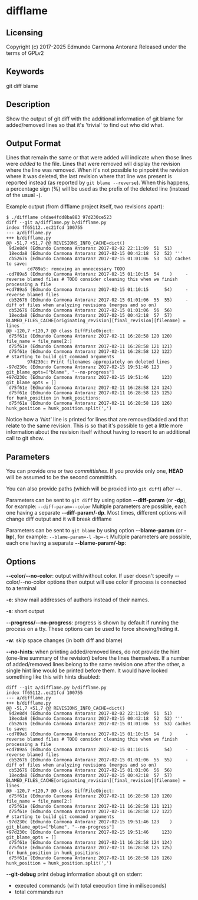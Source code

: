 # difflame

## Licensing
Copyright (c) 2017-2025 Edmundo Carmona Antoranz
Released under the terms of GPLv2


## Keywords
git diff blame

## Description
Show the output of git diff with the additional information of git blame for
added/removed lines so that it's 'trivial' to find out who did what.

## Output Format
Lines that remain the same or that were added will indicate when those lines
were *added* to the file.
Lines that were removed will display the revision where the line was removed.
When it's not possible to pinpoint the revision where it was deleted, the last
revision where that line was present is reported instead (as reported by
`git blame --reverse`). When this happens, a percentage sign (__%__) will be used as
the prefix of the deleted line (instead of the usual -).

Example output (from difflame project itself, two revisions apart):
```
$ ./difflame c4dae4fdd8ba883 97d230ce523
diff --git a/difflame.py b/difflame.py
index ff65112..ec21fcd 100755
--- a/difflame.py
+++ b/difflame.py
@@ -51,7 +51,7 @@ REVISIONS_INFO_CACHE=dict()
 9d2e8d4 (Edmundo Carmona Antoranz 2017-02-02 22:11:09  51  51) 
 18ecda8 (Edmundo Carmona Antoranz 2017-02-15 00:42:18  52  52) '''
 cb52676 (Edmundo Carmona Antoranz 2017-02-15 01:01:06  53  53) caches to save:
        cd789a5: removing an unnecessary TODO
-cd789a5 (Edmundo Carmona Antoranz 2017-02-15 01:10:15  54    )     - reverse blamed files # TODO consider cleaning this when we finish processing a file
+cd789a5 (Edmundo Carmona Antoranz 2017-02-15 01:10:15      54)     - reverse blamed files
 cb52676 (Edmundo Carmona Antoranz 2017-02-15 01:01:06  55  55)     - diff of files when analyzing revisions (merges and so on)
 cb52676 (Edmundo Carmona Antoranz 2017-02-15 01:01:06  56  56) 
 18ecda8 (Edmundo Carmona Antoranz 2017-02-15 00:42:18  57  57) BLAMED_FILES_CACHE[originating_revision][final_revision][filename] = lines
@@ -120,7 +120,7 @@ class DiffFileObject:
 d75f61e (Edmundo Carmona Antoranz 2017-02-11 16:28:58 120 120)             file_name = file_name[2:]
 d75f61e (Edmundo Carmona Antoranz 2017-02-11 16:28:58 121 121)         
 d75f61e (Edmundo Carmona Antoranz 2017-02-11 16:28:58 122 122)         # starting to build git command arguments
        97d230c: Print filenames appropiately on deleted lines
-97d230c (Edmundo Carmona Antoranz 2017-02-15 19:51:46 123    )         git_blame_opts=["blame", "--no-progress"]
+97d230c (Edmundo Carmona Antoranz 2017-02-15 19:51:46     123)         git_blame_opts = []
 d75f61e (Edmundo Carmona Antoranz 2017-02-11 16:28:58 124 124)         
 d75f61e (Edmundo Carmona Antoranz 2017-02-11 16:28:58 125 125)         for hunk_position in hunk_positions:
 d75f61e (Edmundo Carmona Antoranz 2017-02-11 16:28:58 126 126)             hunk_position = hunk_position.split(',')
```

Notice how a *'hint'* line is printed for lines that are removed/added and that
relate to the same revision. This is so that it's possible to get a little more
information about the revision itself without having to resort to an additional
call to git show.

## Parameters
You can provide one or two *committishes*. If you provide only one, __HEAD__ will be
assumed to be the second committish.

You can also provide paths (which will be proxied into `git diff`) after __--__.

Parameters can be sent to `git diff` by using option __--diff-param__ (or __-dp__), for
example: `--diff-param=--color` 
Multiple parameters are possible, each one having a separate __--diff-param/-dp__.
Most times, different options will change diff output and it will break difflame

Parameters can be sent to `git blame` by using option __--blame-param__ (or __-bp__), for
example: `--blame-param=-l` `-bp=-t`
Multiple parameters are possible, each one having a separate __--blame-param/-bp__:

## Options
__--color/--no-color__: output with/without color.
If user doesn't specify --color/--no-color options then output will use
color if process is connected to a terminal

__-e__: show mail addresses of authors instead of their names.

__-s__: short output

__--progress/--no-progress__: progress is shown by default if running the process
on a tty. These options can be used to force showing/hiding it.
        
__-w__: skip space changes (in both diff and blame)
    
__--no-hints__: when printing added/removed lines, do not provide the hint
(one-line summary of the revision) before the lines themselves.
If a number of added/removed lines belong to the same revision one
after the other, a single hint line would be printed before them.
It would have looked something like this with hints disabled:
```
diff --git a/difflame.py b/difflame.py
index ff65112..ec21fcd 100755
--- a/difflame.py
+++ b/difflame.py
@@ -51,7 +51,7 @@ REVISIONS_INFO_CACHE=dict()
 9d2e8d4 (Edmundo Carmona Antoranz 2017-02-02 22:11:09  51  51) 
 18ecda8 (Edmundo Carmona Antoranz 2017-02-15 00:42:18  52  52) '''
 cb52676 (Edmundo Carmona Antoranz 2017-02-15 01:01:06  53  53) caches to save:
-cd789a5 (Edmundo Carmona Antoranz 2017-02-15 01:10:15  54    )     - reverse blamed files # TODO consider cleaning this when we finish processing a file
+cd789a5 (Edmundo Carmona Antoranz 2017-02-15 01:10:15      54)     - reverse blamed files
 cb52676 (Edmundo Carmona Antoranz 2017-02-15 01:01:06  55  55)     - diff of files when analyzing revisions (merges and so on)
 cb52676 (Edmundo Carmona Antoranz 2017-02-15 01:01:06  56  56) 
 18ecda8 (Edmundo Carmona Antoranz 2017-02-15 00:42:18  57  57) BLAMED_FILES_CACHE[originating_revision][final_revision][filename] = lines
@@ -120,7 +120,7 @@ class DiffFileObject:
 d75f61e (Edmundo Carmona Antoranz 2017-02-11 16:28:58 120 120)             file_name = file_name[2:]
 d75f61e (Edmundo Carmona Antoranz 2017-02-11 16:28:58 121 121)         
 d75f61e (Edmundo Carmona Antoranz 2017-02-11 16:28:58 122 122)         # starting to build git command arguments
-97d230c (Edmundo Carmona Antoranz 2017-02-15 19:51:46 123    )         git_blame_opts=["blame", "--no-progress"]
+97d230c (Edmundo Carmona Antoranz 2017-02-15 19:51:46     123)         git_blame_opts = []
 d75f61e (Edmundo Carmona Antoranz 2017-02-11 16:28:58 124 124)         
 d75f61e (Edmundo Carmona Antoranz 2017-02-11 16:28:58 125 125)         for hunk_position in hunk_positions:
 d75f61e (Edmundo Carmona Antoranz 2017-02-11 16:28:58 126 126)             hunk_position = hunk_position.split(',')
```
__--git-debug__
print debug information about git on stderr:
- executed commands (with total execution time in miliseconds)
- total commands run
